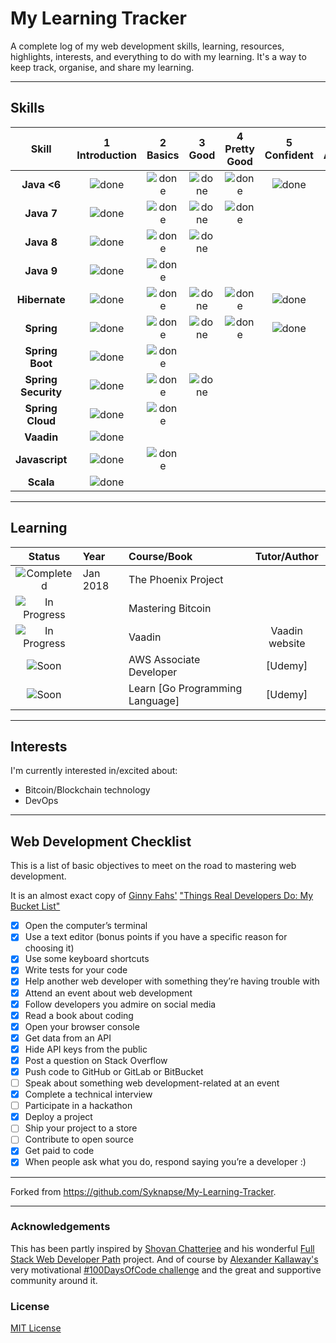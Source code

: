 # My Learning Tracker

A complete log of my web development skills, learning, resources, highlights, interests, and everything to do with my learning. It's a way to keep track, organise, and share my learning.


----

## Skills

[done]: https://user-images.githubusercontent.com/29199184/32275438-8385f5c0-bf0b-11e7-9406-42265f71e2bd.png "Done"

|               Skill              | 1<br>Introduction | 2<br>Basics   | 3<br>Good     | 4<br>Pretty Good | 5<br>Confident | 6<br>Awesome    |
|:--------------------------------:|:-----------------:|:-------------:|:-------------:|:----------------:|:--------------:|:---------------:|
|**Java <6**                       | ![done][done]     | ![done][done] | ![done][done] | ![done][done]    | ![done][done]  | ![done][done]   |
|**Java 7**                        | ![done][done]     | ![done][done] | ![done][done] | ![done][done]    |                |                 |
|**Java 8**                        | ![done][done]     | ![done][done] | ![done][done] |                  |                |                 |
|**Java 9**                        | ![done][done]     | ![done][done] |               |                  |                |                 |
|**Hibernate**                     | ![done][done]     | ![done][done] | ![done][done] | ![done][done]    | ![done][done]  |                 |
|**Spring**                        | ![done][done]     | ![done][done] | ![done][done] | ![done][done]    | ![done][done]  |                 |
|**Spring Boot**                   | ![done][done]     | ![done][done] |               |                  |                |                 |
|**Spring Security**               | ![done][done]     | ![done][done] | ![done][done] |                  |                |                 |
|**Spring Cloud**                  | ![done][done]     | ![done][done] |               |                  |                |                 |
|**Vaadin**                        | ![done][done]     |               |               |                  |                |                 |
|**Javascript**                    | ![done][done]     | ![done][done] |               |                  |                |                 |
|**Scala**                         | ![done][done]     |               |               |                  |                |                 |


----

## Learning

[//]: # (Status images)

[Completed]: https://user-images.githubusercontent.com/29199184/32275438-8385f5c0-bf0b-11e7-9406-42265f71e2bd.png "Completed"
[In Progress]: https://user-images.githubusercontent.com/29199184/34462881-7305ddac-ee4d-11e7-9b57-589424820da4.png "In Progress"
[Soon]: https://user-images.githubusercontent.com/29199184/34462916-d5c37bd4-ee4d-11e7-9f4a-d57f2243281b.png "Soon"

|            Status           |   Year   | Course/Book                                                     |                Tutor/Author                 |
|:---------------------------:|:---------|:----------------------------------------------------------------|:-------------------------------------------:|
| ![Completed][Completed]     | Jan 2018 | The Phoenix Project                                             |                                             |
| ![In Progress][In Progress] |          | Mastering Bitcoin                                               |                                             |
| ![In Progress][In Progress] |          | Vaadin                                                          | Vaadin website                              |
| ![Soon][Soon]               |          | AWS Associate Developer                                         | [Udemy]                                     |
| ![Soon][Soon]               |          | Learn [Go Programming Language]                                 | [Udemy]                                     |


----

## Interests

I'm currently interested in/excited about:

+ Bitcoin/Blockchain technology
+ DevOps

----

## Web Development Checklist

This is a list of basic objectives to meet on the road to mastering web development.

It is an almost exact copy of [Ginny Fahs'](https://twitter.com/ginnyfahs) ["Things Real Developers Do: My Bucket List"](https://blog.prototypr.io/wondering-if-youre-a-real-developer-yet-try-making-a-bucket-list-281275482155)


* [x] Open the computer’s terminal
* [x] Use a text editor (bonus points if you have a specific reason for choosing it)
* [x] Use some keyboard shortcuts
* [x] Write tests for your code
* [x] Help another web developer with something they’re having trouble with
* [x] Attend an event about web development
* [x] Follow developers you admire on social media
* [x] Read a book about coding
* [x] Open your browser console
* [x] Get data from an API
* [x] Hide API keys from the public
* [x] Post a question on Stack Overflow
* [x] Push code to GitHub or GitLab or BitBucket
* [ ] Speak about something web development-related at an event
* [x] Complete a technical interview
* [ ] Participate in a hackathon
* [x] Deploy a project
* [ ] Ship your project to a store
* [ ] Contribute to open source
* [x] Get paid to code
* [x] When people ask what you do, respond saying you’re a developer :)

----

Forked from https://github.com/Syknapse/My-Learning-Tracker.

----

### Acknowledgements

This has been partly inspired by [Shovan Chatterjee](https://twitter.com/shovan_ch) and his wonderful [Full Stack Web Developer Path](https://github.com/shovanch/fullstack-web-developer-path) project. And of course by [Alexander Kallaway's](https://twitter.com/ka11away) very motivational [#100DaysOfCode challenge](https://github.com/Kallaway/100-days-of-code) and the great and supportive community around it.

### License

[MIT License](https://github.com/Syknapse/My-Learning-Tracker/blob/master/LICENSE)
